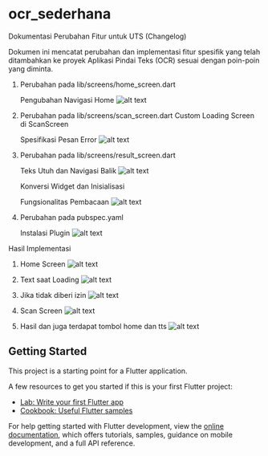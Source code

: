 # ocr_sederhana

Dokumentasi Perubahan Fitur untuk UTS (Changelog)

Dokumen ini mencatat perubahan dan implementasi fitur spesifik yang telah ditambahkan ke proyek Aplikasi Pindai Teks (OCR) sesuai dengan poin-poin yang diminta.

1. Perubahan pada lib/screens/home_screen.dart

    Pengubahan Navigasi Home
![alt text](<Soal_1_Poin_1.png>)

2. Perubahan pada lib/screens/scan_screen.dart
     Custom Loading Screen di ScanScreen

     Spesifikasi Pesan Error
![alt text](<Soal_2_Poin_1.png>)

3. Perubahan pada lib/screens/result_screen.dart

    Teks Utuh dan Navigasi Balik
![alt text](<Soal_1_Poin_2.png>)

    Konversi Widget dan Inisialisasi

    Fungsionalitas Pembacaan
![alt text](<Soal_3_Poin_2_dan_3.png>)

4. Perubahan pada pubspec.yaml

    Instalasi Plugin
![alt text](<Soal_3_Poin_1.png>)

Hasil Implementasi
1) Home Screen
![alt text](Home.jpg)

2) Text saat Loading
![alt text](TextLoading.jpg)

3) Jika tidak diberi izin
![alt text](Error.jpg)

4) Scan Screen
![alt text](Scan.jpg)

5) Hasil dan juga terdapat tombol home dan tts
![alt text](HasildanTTS.jpg)

## Getting Started

This project is a starting point for a Flutter application.

A few resources to get you started if this is your first Flutter project:

- [Lab: Write your first Flutter app](https://docs.flutter.dev/get-started/codelab)
- [Cookbook: Useful Flutter samples](https://docs.flutter.dev/cookbook)

For help getting started with Flutter development, view the
[online documentation](https://docs.flutter.dev/), which offers tutorials,
samples, guidance on mobile development, and a full API reference.
